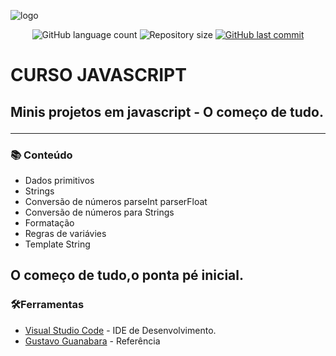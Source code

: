 <img src="https://i.ibb.co/sVtSPt8/logo.jpg" alt="logo"  align ="center" border="0"></a>
<!-- ************************************* Baadges ********************************************* -->
<p align="center">
  <img alt="GitHub language count" src="https://img.shields.io/github/languages/count/shimaski/CURSOJS?color=%2304D361">

 <img alt="Repository size" src="https://img.shields.io/github/repo-size/shimaski/CURSOJS">

  <a href="https://github.com/tgmarinho/nlw1/commits/master">
    <img alt="GitHub last commit" src="https://img.shields.io/github/last-commit/shimaski/CURSOJS">
  </a>
</p>

<!-- ************************************* Título ********************************************* -->

<h1>CURSO JAVASCRIPT</h1>

<!-- ************************************* Sobre o projeto ********************************************* -->

<h2 Sobre o Projeto</h2>

<p> Minis projetos em javascript - O começo de tudo.</p>

---

<h3>📚 Conteúdo</h3>

* Dados primitivos
* Strings
* Conversão de números parseInt parserFloat
* Conversão de números para Strings
* Formatação
* Regras de variávies 
* Template String

## O começo de tudo,o ponta pé inicial.



<h3>🛠Ferramentas</h3>

* [Visual Studio Code](https://code.visualstudio.com/) - IDE de Desenvolvimento. 
* [Gustavo Guanabara](https://www.youtube.com/channel/UCrWvhVmt0Qac3HgsjQK62FQ ) - Referência

